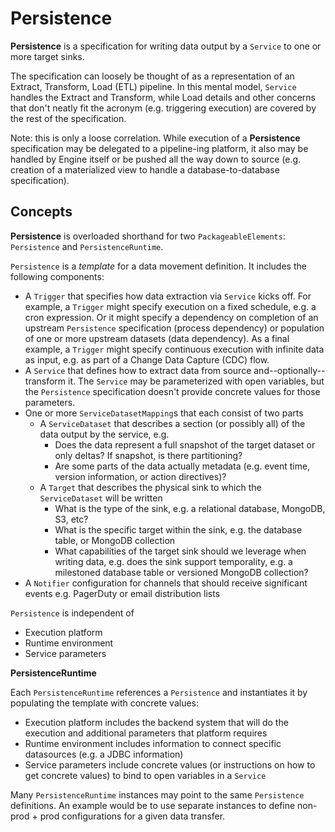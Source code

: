 # Persistence

**Persistence** is a specification for writing data output by a `Service` to one or more target sinks.

The specification can loosely be thought of as a representation of an Extract, Transform, Load (ETL) pipeline.
In this mental model, `Service` handles the Extract and Transform, while Load details and other concerns that don't
neatly fit the acronym (e.g. triggering execution) are covered by the rest of the specification.

Note: this is only a loose correlation. While execution of a **Persistence** specification may be delegated to a
pipeline-ing platform, it also may be handled by Engine itself or be pushed all the way down to source
(e.g. creation of a materialized view to handle a database-to-database specification).

## Concepts

**Persistence** is overloaded shorthand for two `PackageableElements`: `Persistence` and `PersistenceRuntime`.

`Persistence` is a *template* for a data movement definition. It includes the following components:
* A `Trigger` that specifies how data extraction via `Service` kicks off. For example, a `Trigger` might specify execution on a fixed schedule, e.g. a cron expression.
Or it might specify a dependency on completion of an upstream `Persistence` specification (process dependency) or population of one or more upstream datasets (data dependency).
As a final example, a `Trigger` might specify continuous execution with infinite data as input, e.g. as part of a Change Data Capture (CDC) flow.
* A `Service` that defines how to extract data from source and--optionally--transform it. The `Service` may be parameterized with open variables, but the `Persistence` specification doesn't provide concrete values for those parameters.
* One or more `ServiceDatasetMapping`s that each consist of two parts
  * A `ServiceDataset` that describes a section (or possibly all) of the data output by the service, e.g.
    * Does the data represent a full snapshot of the target dataset or only deltas? If snapshot, is there partitioning?
    * Are some parts of the data actually metadata (e.g. event time, version information, or action directives)?
  * A `Target` that describes the physical sink to which the `ServiceDataset` will be written
    * What is the type of the sink, e.g. a relational database, MongoDB, S3, etc?
    * What is the specific target within the sink, e.g. the database table, or MongoDB collection
    * What capabilities of the target sink should we leverage when writing data, e.g. does the sink support temporality, e.g. a milestoned database table or versioned MongoDB collection? 
* A `Notifier` configuration for channels that should receive significant events e.g. PagerDuty or email distribution lists

`Persistence` is independent of
* Execution platform
* Runtime environment
* Service parameters

**PersistenceRuntime**

Each `PersistenceRuntime` references a `Persistence` and instantiates it by populating the template with concrete values:
* Execution platform includes the backend system that will do the execution and additional parameters that platform requires 
* Runtime environment includes information to connect specific datasources (e.g. a JDBC information)
* Service parameters include concrete values (or instructions on how to get concrete values) to bind to open variables in a `Service`

Many `PersistenceRuntime` instances may point to the same `Persistence` definitions. An example would be to use separate instances
to define non-prod + prod configurations for a given data transfer.
